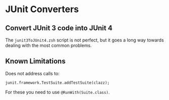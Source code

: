 # JUnit Converters

## Convert JUnit 3 code into JUnit 4

The `junit3ToJUnit4.zsh` script is not perfect, but it goes a long way
towards dealing with the most common problems.


## Known Limitations

Does not address calls to:

```
junit.framework.TestSuite.addTestSuite(clazz);
```

For these you need to use `@RunWith(Suite.class)`.
